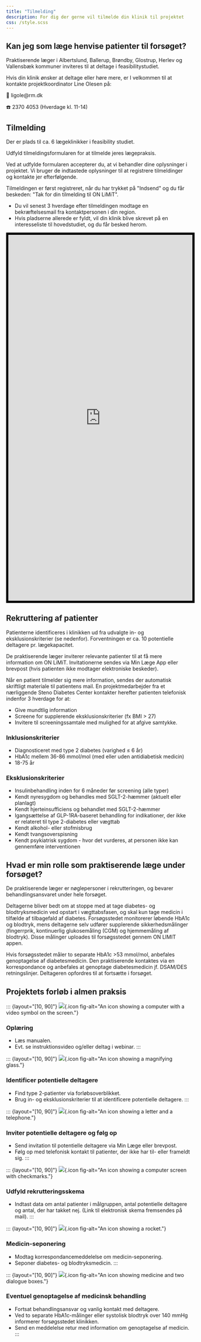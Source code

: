 ```yaml
---
title: "Tilmelding"
description: For dig der gerne vil tilmelde din klinik til projektet
css: /style.scss
---
```


## Kan jeg som læge henvise patienter til forsøget?

Praktiserende læger i Albertslund, Ballerup, Brøndby, Glostrup, Herlev
og Vallensbæk kommuner inviteres til at deltage i feasibilitystudiet.

Hvis din klinik ønsker at deltage eller høre mere, er I velkommen til at
kontakte projektkoordinator Line Olesen på:

📧 ligole\@rm.dk

☎️ 2370 4053 (Hverdage kl. 11-14)

## Tilmelding

Der er plads til ca. 6 lægeklinikker i feasibility studiet.

Udfyld tilmeldingsformularen for at tilmelde jeres lægepraksis.

Ved at udfylde formularen accepterer du, at vi behandler dine
oplysninger i projektet. Vi bruger de indtastede oplysninger til at
registrere tilmeldinger og kontakte jer efterfølgende.

Tilmeldingen er først registreret, når du har trykket på "Indsend" og du
får beskeden: "Tak for din tilmelding til ON LiMiT".

-   Du vil senest 3 hverdage efter tilmeldingen modtage en
    bekræftelsesmail fra kontaktpersonen i din region.
-   Hvis pladserne allerede er fyldt, vil din klinik blive skrevet på en
    interesseliste til hovedstudiet, og du får besked herom.

<iframe src="https://redcap.au.dk/surveys/?s=W4EX7W97EPYXE8EX" width="100%" height="1000px" style="border: 6px solid black">

</iframe>

## Rekruttering af patienter

Patienterne identificeres i klinikken ud fra udvalgte in- og
eksklusionskriterier (se nedenfor). Forventningen er ca. 10 potentielle
deltagere pr. lægekapacitet.

De praktiserende læger inviterer relevante patienter til at få mere
information om ON LiMiT. Invitationerne sendes via Min Læge App eller
brevpost (hvis patienten ikke modtager elektroniske beskeder).

Når en patient tilmelder sig mere information, sendes der automatisk
skriftligt materiale til patientens mail. En projektmedarbejder fra et
nærliggende Steno Diabetes Center kontakter herefter patienten
telefonisk indenfor 3 hverdage for at:

-   Give mundtlig information
-   Screene for supplerende eksklusionskriterier (fx BMI \> 27)
-   Invitere til screeningssamtale med mulighed for at afgive samtykke.

### Inklusionskriterier

-   Diagnosticeret med type 2 diabetes (varighed ≤ 6 år)
-   HbA1c mellem 36-86 mmol/mol (med eller uden antidiabetisk medicin)
-   18-75 år

### Eksklusionskriterier

-   Insulinbehandling inden for 6 måneder før screening (alle typer)
-   Kendt nyresygdom og behandles med SGLT-2-hæmmer (aktuelt eller
    planlagt)
-   Kendt hjerteinsufficiens og behandlet med SGLT-2-hæmmer
-   Igangsættelse af GLP-1RA-baseret behandling for indikationer, der
    ikke er relateret til type 2-diabetes eller vægttab
-   Kendt alkohol- eller stofmisbrug
-   Kendt tvangsoverspisning
-   Kendt psykiatrisk sygdom - hvor det vurderes, at personen ikke kan
    gennemføre interventionen

## Hvad er min rolle som praktiserende læge under forsøget?

De praktiserende læger er nøglepersoner i rekrutteringen, og bevarer
behandlingsansvaret under hele forsøget.

Deltagerne bliver bedt om at stoppe med at tage diabetes- og
blodtryksmedicin ved opstart i vægttabsfasen, og skal kun tage medicin i
tilfælde af tilbagefald af diabetes. Forsøgsstedet monitorerer løbende
HbA1c og blodtryk, mens deltagerne selv udfører supplerende
sikkerhedsmålinger (fingerrprik, kontinuerlig glukosemåling (CGM) og
hjemmemåling af blodtryk). Disse målinger uploades til forsøgsstedet
gennem ON LIMIT appen.

Hvis forsøgsstedet måler to separate HbA1c \>53 mmol/mol, anbefales
genoptagelse af diabetesmedicin. Den praktiserende kontaktes via en
korrespondance og anbefales at genoptage diabetesmedicin jf. DSAM/DES
retningslinjer. Deltageren opfordres til at fortsætte i forsøget.

## Projektets forløb i almen praksis

::: {layout="[10, 90]"}
![](/images/GPfigure_1.png){.icon
fig-alt="An icon showing a computer with a video symbol on the screen."}

### Oplæring

-   Læs manualen.
-   Evt. se instruktionsvideo og/eller deltag i webinar.
:::

::: {layout="[10, 90]"}
![](/images/GPfigure_2.png){.icon
fig-alt="An icon showing a magnifying glass."}

### Identificer potentielle deltagere

-   Find type 2-patienter via forløbsoverblikket.
-   Brug in- og eksklusionskriterier til at identificere potentielle
    deltagere.
:::

::: {layout="[10, 90]"}
![](/images/GPfigure_3.png){.icon
fig-alt="An icon showing a letter and a telephone."}

### Inviter potentielle deltagere og følg op

-   Send invitation til potentielle deltagere via Min Læge eller
    brevpost.
-   Følg op med telefonisk kontakt til patienter, der ikke har til-
    eller frameldt sig.
:::

::: {layout="[10, 90]"}
![](/images/GPfigure_4.png){.icon
fig-alt="An icon showing a computer screen with checkmarks."}

### Udfyld rekrutteringsskema

-   Indtast data om antal patienter i målgruppen, antal potentielle
    deltagere og antal, der har takket nej. (Link til elektronisk skema
    fremsendes på mail).
:::

::: {layout="[10, 90]"}
![](/images/GPfigure_5.png){.icon fig-alt="An icon showing a rocket."}

### Medicin-seponering

-   Modtag korrespondancemeddelelse om medicin-seponering.
-   Seponer diabetes- og blodtryksmedicin.
:::

::: {layout="[10, 90]"}
![](/images/GPfigure_6.png){.icon
fig-alt="An icon showing medicine and two dialogue boxes."}

### Eventuel genoptagelse af medicinsk behandling

-   Fortsat behandlingsansvar og vanlig kontakt med deltagere.
-   Ved to separate HbA1c-målinger eller systolisk blodtryk over 140
    mmHg informerer forsøgsstedet klinikken.
-   Send en meddelelse retur med information om genoptagelse af medicin.
:::